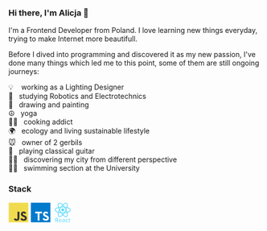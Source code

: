 ### Hi there, I'm Alicja 👋

I'm a Frontend Developer from Poland. I love learning new things everyday, trying to make Internet more beautifull.

Before I dived into programming and discovered it as my new passion, I've done many things which led me to this point, some of them are still ongoing journeys:
 
💡  &nbsp;&nbsp; working as a Lighting Designer <br>
🤖 &nbsp; studying Robotics and Electrotechnics <br>
🎨 &nbsp; drawing and painting <br>
☮️ &nbsp; yoga <br>
👩‍🍳 &nbsp; cooking addict <br>
🌍 &nbsp; ecology and living sustainable lifestyle <br>
🐭 &nbsp; owner of 2 gerbils <br>
🎸 &nbsp; playing classical guitar <br>
🚴‍♀️ &nbsp; discovering my city from different perspective <br>
🏊‍♀️ &nbsp; swimming section at the University <br>

### Stack

<p align="left">
<a href="https://developer.mozilla.org/en-US/docs/Web/JavaScript"><img alt="javascript logo" width="40" height="40" src="https://raw.githubusercontent.com/devicons/devicon/master/icons/javascript/javascript-original.svg"></img></a>
<a href="https://www.typescriptlang.org/"><img alt="typescript logo" width="40" height="40"  src="https://raw.githubusercontent.com/devicons/devicon/master/icons/typescript/typescript-original.svg"></img></a>
<a href="https://reactjs.org/"><img alt="react logo" width="40" height="40" src="https://raw.githubusercontent.com/devicons/devicon/master/icons/react/react-original-wordmark.svg"></img></a>
</p>
